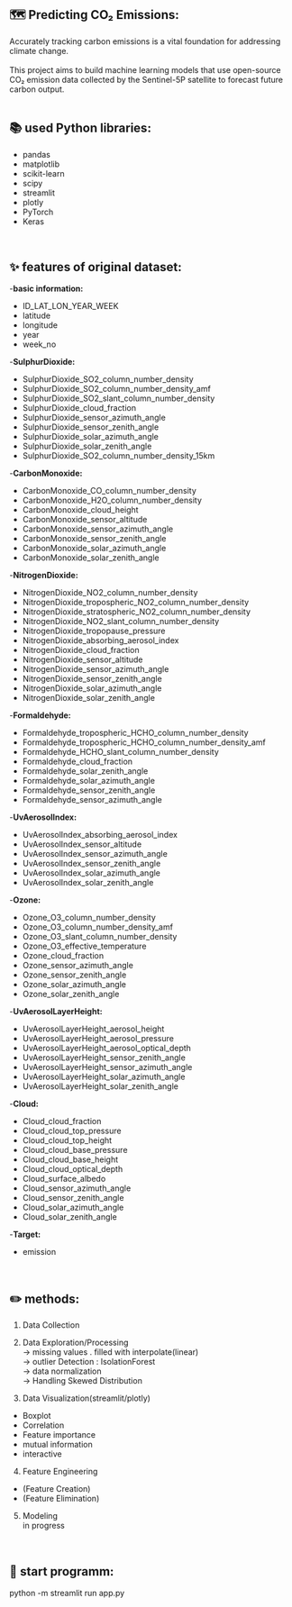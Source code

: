 ## 🗺️ Predicting CO₂ Emissions:
Accurately tracking carbon emissions is a vital foundation for addressing climate change.<br>
<br>
This project aims to build machine learning models that use open-source CO₂ emission data collected by the Sentinel-5P satellite to forecast future carbon output.<br>
<br>



## 📚 used Python libraries: 
- pandas<br>
- matplotlib<br>
- scikit-learn<br>
- scipy<br>
- streamlit<br>
- plotly<br>
- PyTorch<br>
- Keras<br>

<br>

## ✨ features of original dataset:
-**basic information:**<br>
- ID_LAT_LON_YEAR_WEEK<br>
- latitude<br>
- longitude<br>
- year<br>
- week_no<br>

-**SulphurDioxide:**<br>
- SulphurDioxide_SO2_column_number_density<br>
- SulphurDioxide_SO2_column_number_density_amf<br>
- SulphurDioxide_SO2_slant_column_number_density<br>
- SulphurDioxide_cloud_fraction<br>
- SulphurDioxide_sensor_azimuth_angle<br>
- SulphurDioxide_sensor_zenith_angle<br>
- SulphurDioxide_solar_azimuth_angle<br>
- SulphurDioxide_solar_zenith_angle<br>
- SulphurDioxide_SO2_column_number_density_15km<br>

-**CarbonMonoxide:**<br>
- CarbonMonoxide_CO_column_number_density<br>
- CarbonMonoxide_H2O_column_number_density<br>
- CarbonMonoxide_cloud_height<br>
- CarbonMonoxide_sensor_altitude<br>
- CarbonMonoxide_sensor_azimuth_angle<br>
- CarbonMonoxide_sensor_zenith_angle<br>
- CarbonMonoxide_solar_azimuth_angle<br>
- CarbonMonoxide_solar_zenith_angle<br>

-**NitrogenDioxide:**<br>
- NitrogenDioxide_NO2_column_number_density<br>
- NitrogenDioxide_tropospheric_NO2_column_number_density<br>
- NitrogenDioxide_stratospheric_NO2_column_number_density<br>
- NitrogenDioxide_NO2_slant_column_number_density<br>
- NitrogenDioxide_tropopause_pressure<br>
- NitrogenDioxide_absorbing_aerosol_index<br>
- NitrogenDioxide_cloud_fraction<br>
- NitrogenDioxide_sensor_altitude<br>
- NitrogenDioxide_sensor_azimuth_angle<br>
- NitrogenDioxide_sensor_zenith_angle<br>
- NitrogenDioxide_solar_azimuth_angle<br>
- NitrogenDioxide_solar_zenith_angle<br>

-**Formaldehyde:**<br>
- Formaldehyde_tropospheric_HCHO_column_number_density<br>
- Formaldehyde_tropospheric_HCHO_column_number_density_amf<br>
- Formaldehyde_HCHO_slant_column_number_density<br>
- Formaldehyde_cloud_fraction<br>
- Formaldehyde_solar_zenith_angle<br>
- Formaldehyde_solar_azimuth_angle<br>
- Formaldehyde_sensor_zenith_angle<br>
- Formaldehyde_sensor_azimuth_angle<br>

-**UvAerosolIndex:**<br>
- UvAerosolIndex_absorbing_aerosol_index<br>
- UvAerosolIndex_sensor_altitude<br>
- UvAerosolIndex_sensor_azimuth_angle<br>
- UvAerosolIndex_sensor_zenith_angle<br>
- UvAerosolIndex_solar_azimuth_angle<br>
- UvAerosolIndex_solar_zenith_angle<br>

-**Ozone:**<br>
- Ozone_O3_column_number_density<br>
- Ozone_O3_column_number_density_amf<br>
- Ozone_O3_slant_column_number_density<br>
- Ozone_O3_effective_temperature<br>
- Ozone_cloud_fraction<br>
- Ozone_sensor_azimuth_angle<br>
- Ozone_sensor_zenith_angle<br>
- Ozone_solar_azimuth_angle<br>
- Ozone_solar_zenith_angle<br>

-**UvAerosolLayerHeight:**<br>
- UvAerosolLayerHeight_aerosol_height<br>
- UvAerosolLayerHeight_aerosol_pressure<br>
- UvAerosolLayerHeight_aerosol_optical_depth<br>
- UvAerosolLayerHeight_sensor_zenith_angle<br>
- UvAerosolLayerHeight_sensor_azimuth_angle<br>
- UvAerosolLayerHeight_solar_azimuth_angle<br>
- UvAerosolLayerHeight_solar_zenith_angle<br>

-**Cloud:**<br>
- Cloud_cloud_fraction<br>
- Cloud_cloud_top_pressure<br>
- Cloud_cloud_top_height<br>
- Cloud_cloud_base_pressure<br>
- Cloud_cloud_base_height<br>
- Cloud_cloud_optical_depth<br>
- Cloud_surface_albedo<br>
- Cloud_sensor_azimuth_angle<br>
- Cloud_sensor_zenith_angle<br>
- Cloud_solar_azimuth_angle<br>
- Cloud_solar_zenith_angle<br>

-**Target:**<br>
- emission
<br>


## ✏️ methods: 
1. Data Collection<br>

2. Data Exploration/Processing<br>
-> missing values . filled with interpolate(linear)<br>
-> outlier Detection : IsolationForest<br>
-> data normalization<br>
-> Handling Skewed Distribution<br>

3. Data Visualization(streamlit/plotly)<br>
- Boxplot <br>
- Correlation <br>
- Feature importance<br>
- mutual information<br>
- interactive<br>

4. Feature Engineering<br>
- (Feature Creation)<br>
- (Feature Elimination)<br>

5. Modeling <br>
in progress<br>
<br>


## 🎉 start programm: 
python -m streamlit run app.py